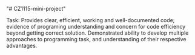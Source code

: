 "# CZ1115-mini-project" 

Task:
Provides clear, efficient, working and well-documented code; evidence of programing understanding and concern for code efficiency beyond getting correct solution. Demonstrated ability to develop multiple approaches to programming task, and understanding of their respective advantages.
